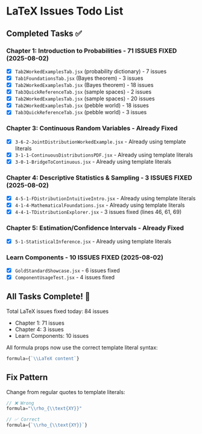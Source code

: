# LaTeX Issues Todo List

## Completed Tasks ✅

### Chapter 1: Introduction to Probabilities - 71 ISSUES FIXED (2025-08-02)
- [x] `Tab2WorkedExamplesTab.jsx` (probability dictionary) - 7 issues
- [x] `Tab1FoundationsTab.jsx` (Bayes theorem) - 3 issues
- [x] `Tab2WorkedExamplesTab.jsx` (Bayes theorem) - 18 issues
- [x] `Tab3QuickReferenceTab.jsx` (sample spaces) - 2 issues
- [x] `Tab2WorkedExamplesTab.jsx` (sample spaces) - 20 issues
- [x] `Tab2WorkedExamplesTab.jsx` (pebble world) - 18 issues
- [x] `Tab3QuickReferenceTab.jsx` (pebble world) - 3 issues

### Chapter 3: Continuous Random Variables - Already Fixed
- [x] `3-6-2-JointDistributionWorkedExample.jsx` - Already using template literals
- [x] `3-1-1-ContinuousDistributionsPDF.jsx` - Already using template literals
- [x] `3-0-1-BridgeToContinuous.jsx` - Already using template literals

### Chapter 4: Descriptive Statistics & Sampling - 3 ISSUES FIXED (2025-08-02)
- [x] `4-5-1-FDistributionIntuitiveIntro.jsx` - Already using template literals
- [x] `4-1-4-MathematicalFoundations.jsx` - Already using template literals
- [x] `4-4-1-TDistributionExplorer.jsx` - 3 issues fixed (lines 46, 61, 69)

### Chapter 5: Estimation/Confidence Intervals - Already Fixed
- [x] `5-1-StatisticalInference.jsx` - Already using template literals

### Learn Components - 10 ISSUES FIXED (2025-08-02)
- [x] `GoldStandardShowcase.jsx` - 6 issues fixed
- [x] `ComponentUsageTest.jsx` - 4 issues fixed

## All Tasks Complete! 🎉

Total LaTeX issues fixed today: 84 issues
- Chapter 1: 71 issues
- Chapter 4: 3 issues  
- Learn Components: 10 issues

All formula props now use the correct template literal syntax:
```jsx
formula={`\\LaTeX content`}
```

## Fix Pattern
Change from regular quotes to template literals:
```jsx
// ❌ Wrong
formula="\\rho_{\\text{XY}}"

// ✅ Correct  
formula={`\\rho_{\\text{XY}}`}
```